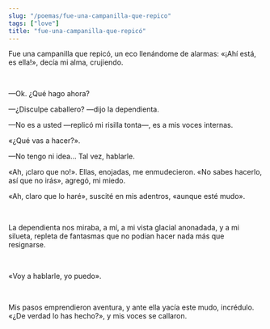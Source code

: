 ```yaml
---
slug: "/poemas/fue-una-campanilla-que-repico"
tags: ["love"]
title: "fue-una-campanilla-que-repicó"
---
```

Fue una campanilla que repicó, un eco llenándome de alarmas: «¡Ahí está, es ella!», decía mi alma, crujiendo.

&nbsp;

—Ok. ¿Qué hago ahora?

—¿Disculpe caballero? —dijo la dependienta.

—No es a usted —replicó mi risilla tonta—, es a mis voces internas.

«¿Qué vas a hacer?».

—No tengo ni idea... Tal vez, hablarle.

«Ah, ¡claro que no!». Ellas, enojadas, me enmudecieron. «No sabes hacerlo, así que no irás», agregó, mi miedo.

«Ah, claro que lo haré», suscité en mis adentros, «aunque esté mudo».

&nbsp;

La dependienta nos miraba, a mí, a mi vista glacial anonadada, y a mi silueta, repleta de fantasmas que no podían hacer nada más que resignarse.

&nbsp;

«Voy a hablarle, yo puedo».

&nbsp;

Mis pasos emprendieron aventura, y ante ella yacía este mudo, incrédulo. «¿De verdad lo has hecho?», y mis voces se callaron.